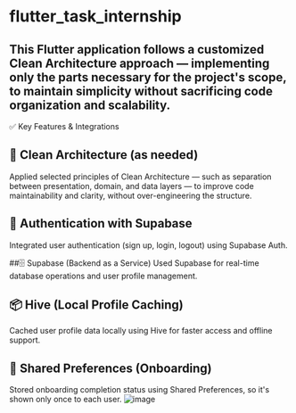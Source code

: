 # flutter_task_internship

## This Flutter application follows a customized Clean Architecture approach — implementing only the parts necessary for the project's scope, to maintain simplicity without sacrificing code organization and scalability.

✅ Key Features & Integrations
## 🔧 Clean Architecture (as needed)
Applied selected principles of Clean Architecture — such as separation between presentation, domain, and data layers — to improve code maintainability and clarity, without over-engineering the structure.

## 🔐 Authentication with Supabase
Integrated user authentication (sign up, login, logout) using Supabase Auth.

##🗄️ Supabase (Backend as a Service)
Used Supabase for real-time database operations and user profile management.

## 📦 Hive (Local Profile Caching)
Cached user profile data locally using Hive for faster access and offline support.

## 📍 Shared Preferences (Onboarding)
Stored onboarding completion status using Shared Preferences, so it's shown only once to each user.
   ![image](https://github.com/user-attachments/assets/a8abdfac-bc57-4c66-b009-79d476953d40)
